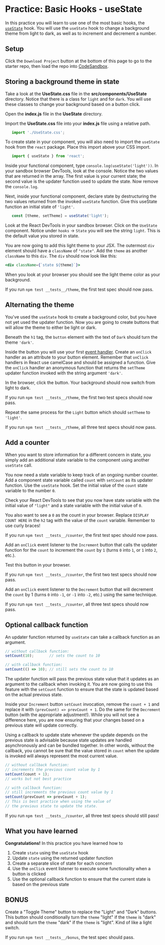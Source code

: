 # Practice: Basic Hooks - useState

In this practice you will learn to use one of the most basic hooks, the
[`useState`] hook. You will use the `useState` hook to change a background theme
from light to dark, as well as to increment and decrement a number.

## Setup

Click the `Download Project` button at the bottom of this page to go to the
starter repo, then load the repo into [CodeSandbox].

## Storing a background theme in state

Take a look at the __UseState.css__ file in the __src/components/UseState__
directory. Notice that there is a class for `light` and for `dark`. You will use
these classes to change your background based on a button click.

Open the __index.js__ file in the __UseState__ directory.

Import the __UseState.css__ file into your __index.js__ file using a relative
path.

```js
   import './UseState.css';
```

To create state in your component, you will also need to import the `useState`
hook from the `react` package. Place this import above your CSS import.

```js
   import { useState } from 'react';
```

Inside your functional component, type `console.log(useState('light'))`. In
your sandbox browser DevTools, look at the console. Notice the two values that
are returned in the array. The first value is your current state; the second
value is the updater function used to update the state. Now remove the
`console.log`.

Next, inside your functional component, declare state by destructuring the two
values returned from the invoked `useState` function. Give this useState
function an initial state of `'light'`.

```js
   const [theme, setTheme] = useState('light');
```

Look at the React DevTools in your sandbox browser. Click on the `UseState`
component. Notice under `hooks` -> `State` you will see the string `light`. This
is the default value you stored in state.

You are now going to add this light theme to your JSX. The outermost `div`
element should have a `className` of `"state"`. Add the `theme` as another
`className` to this `div`. The `div` should now look like this:

```jsx
<div className={`state ${theme}`}>
```

When you look at your browser you should see the light theme color as your
background.

If you run `npm test __tests__/theme`, the first test spec should now pass.

## Alternating the theme

You've used the `useState` hook to create a background color, but you have not
yet used the updater function. Now you are going to create buttons that will
allow the theme to either be light or dark.

Beneath the `h1` tag, the `button` element with the text of `Dark` should turn
the theme `'dark'`.

Inside the button you will use your first [event handler]. Create an `onClick`
handler as an attribute to your button element. Remember that `onClick` handlers
in React use camelCase and should be assigned a function. Give the `onClick`
handler an anonymous function that returns the `setTheme` updater function
invoked with the string argument `'dark'`.

In the browser, click the button. Your background should now switch from light
to dark.

If you run `npm test __tests__/theme`, the first two test specs should now pass.

Repeat the same process for the `Light` button which should `setTheme` to
`'light'`.

If you run `npm test __tests__/theme`, all three test specs should now pass.

## Add a counter

When you want to store information for a different concern in state, you simply
add an additional state variable to the component using another `useState` call.

You now need a state variable to keep track of an ongoing number counter. Add
a component state variable called `count` with `setCount` as its updater
function. Use the `useState` hook. Set the initial value of the `count` state
variable to the number `0`.

Check your React DevTools to see that you now have state variable with the
initial value of `"light"` and a state variable with the initial value of `0`.

You also want to see a `0` as the count in your browser. Replace
`DISPLAY COUNT HERE` in the `h2` tag with the value of the `count` variable.
Remember to use curly braces!

If you run `npm test __tests__/counter`, the first test spec should now pass.

Add an `onClick` event listener to the `Increment` button that calls the updater
function for the `count` to increment the `count` by `1` (turns `0` into `1`,
or `1` into `2`, etc.).

Test this button in your browser.

If you run `npm test __tests__/counter`, the first two test specs should now
pass.

Add an `onClick` event listener to the `Decrement` button that will decrement
the `count` by 1 (turns `0` into `-1`, or `-1` into `-2`, etc.) using the same
technique.

If you run `npm test __tests__/counter`, all three test specs should now pass.

## Optional callback function

An updater function returned by `useState` can take a callback function as an
argument.

```js
// without callback function:
setCount(10);       // sets the count to 10

// with callback function:
setCount(() => 10); // still sets the count to 10
```

The updater function will pass the previous state value that it updates as an
argument to the callback when invoking it. You are now going to use this feature
with the `setCount` function to ensure that the state is updated based on the
actual previous state.

Inside your `Increment` button `setCount` invocation, remove the `count + 1` and
replace it with `(prevCount) => prevCount + 1`. Do the same for the `Decrement`
button (with the appropriate adjustment!). While you will not see a difference
here, you are now ensuring that your changes based on a previous state will
update correctly.

Using a callback to update state whenever the update depends on the previous
state is advisable because state updates are handled asynchronously and can be
bundled together. In other words, without the callback, you cannot be sure that
the value stored in `count` when the update is invoked will always represent the
most current value.

```js
// without callback function:
// increments the previous count value by 1
setCount(count + 1);
// works but not best practice

// with callback function:
// still increments the previous count value by 1
setCount(prevCount => prevCount + 1);
// This is best practice when using the value of
// the previous state to update the state.
```

If you run `npm test __tests__/counter`, all three test specs should still pass!

## What you have learned

__Congratulations!__ In this practice you have learned how to

1. Create `state` using the `useState` hook
2. Update `state` using the returned updater function
3. Create a separate slice of state for each concern
4. Use the `onClick` event listener to execute some functionality when a button
   is clicked
5. Use the optional callback function to ensure that the current state is based
   on the previous state

## BONUS

Create a "Toggle Theme" button to replace the "Light" and "Dark" buttons. This
button should conditionally turn the `theme` "light" if the `theme` is "dark"
and should turn the `theme` "dark" if the `theme` is "light". Kind of like a
light switch.

If you run `npm test __tests__/bonus`, the test spec should pass.

[`useState`]: https://beta.reactjs.org/reference/react/useState
[CodeSandbox]: https://www.codesandbox.io
[event handler]: https://beta.reactjs.org/learn/responding-to-events#adding-event-handlers